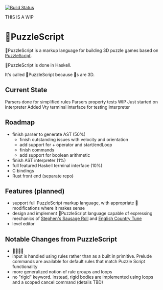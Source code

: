 [![Build Status](https://travis-ci.com/pdlla/PotatoPuzzleScript.svg?token=1wu7pMbHtbc6T6qruqqT&branch=master)](https://travis-ci.com/pdlla/PotatoPuzzleScript)

THIS IS A WIP

# 🥔PuzzleScript

🥔PuzzleScript is a markup language for building 3D puzzle games based on [PuzzleScript](https://github.com/increpare/PuzzleScript).

🥔PuzzleScript is done in Haskell.

It's called 🥔PuzzleScript because 🥔s are 3D.


## Current State

Parsers done for simplified rules
Parsers property tests WIP
Just started on interpreter
Added Vty terminal interface for testing interpreter

## Roadmap

- finish parser to generate AST (50%)
  - finish outstanding issues with velocity and orientation
  - add support for + operator and start/endLoop
  - finish commands
  - add support for boolean arithmetic
- finish AST interpreter (1%)
- full featured Haskell terminal interface (10%)
- C bindings
- Rust front end (separate repo)

## Features (planned)

- support full PuzzleScript markup language, with appropriate 🥔 modifications where it makes sense
- design and implement 🥔PuzzleScript language capable of expressing mechanics of [Stephen's Sausage Roll](https://www.increpare.com/2016/04/stephens-sausage-roll/) and [English Country Tune](https://www.increpare.com/2011/11/english-country-tune/)
- level editor


## Notable Changes from PuzzleScript

- 🥔🥔🥔🥔
- input is handled using rules rather than as a built in primitive. Prelude commands are available for default rules that match Puzzle Script functionality
- more generalized notion of rule groups and loops
- no "rigid" keyword. Instead, rigid bodies are implemented using loops and a scoped cancel command (details TBD)
